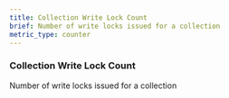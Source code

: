 ```yaml
---
title: Collection Write Lock Count
brief: Number of write locks issued for a collection
metric_type: counter
---
```


### Collection Write Lock Count

Number of write locks issued for a collection
